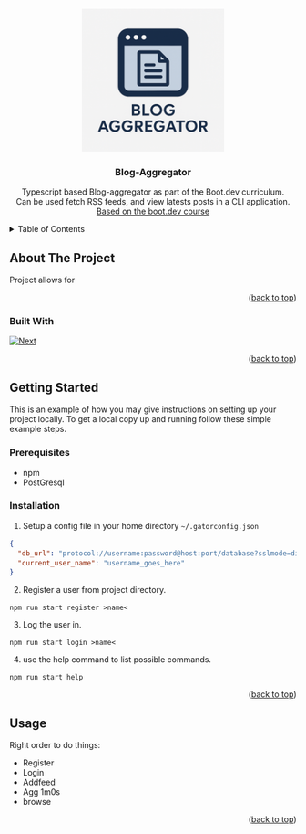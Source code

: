 <!-- Improved compatibility of back to top link: See: https://github.com/othneildrew/Best-README-Template/pull/73 -->
<a id="readme-top"></a>
<!--
*** Thanks for checking out the Best-README-Template. If you have a suggestion
*** that would make this better, please fork the repo and create a pull request
*** or simply open an issue with the tag "enhancement".
*** Don't forget to give the project a star!
*** Thanks again! Now go create something AMAZING! :D
-->



<!-- PROJECT SHIELDS -->
<!--
*** I'm using markdown "reference style" links for readability.
*** Reference links are enclosed in brackets [ ] instead of parentheses ( ).
*** See the bottom of this document for the declaration of the reference variables
*** for contributors-url, forks-url, etc. This is an optional, concise syntax you may use.
*** https://www.markdownguide.org/basic-syntax/#reference-style-links
-->

<!-- PROJECT LOGO -->
<br />
<div align="center">
  <a href="https://github.com/github_username/repo_name">
    <img src="https://github.com/J4nvg/blogAggregator/blob/main/img/thumb_creds_to_chatgpt.png" alt="Logo" width="250" height="250">
  </a>

<h3 align="center">Blog-Aggregator</h3>

  <p align="center">
    Typescript based Blog-aggregator as part of the Boot.dev curriculum. 
    <br />
    Can be used fetch RSS feeds, and view latests posts in a CLI application.
    <br />
    <a href="https://www.boot.dev/courses/build-blog-aggregator-typescript">Based on the boot.dev course</a>
  </p>
</div>



<!-- TABLE OF CONTENTS -->
<details>
  <summary>Table of Contents</summary>
  <ol>
    <li>
      <a href="#about-the-project">About The Project</a>
      <ul>
        <li><a href="#built-with">Built With</a></li>
      </ul>
    </li>
    <li>
      <a href="#getting-started">Getting Started</a>
      <ul>
        <li><a href="#prerequisites">Prerequisites</a></li>
        <li><a href="#installation">Installation</a></li>
      </ul>
    </li>
    <li><a href="#usage">Usage</a></li>
  </ol>
</details>



<!-- ABOUT THE PROJECT -->
## About The Project
Project allows for 

<p align="right">(<a href="#readme-top">back to top</a>)</p>



### Built With
[![Next][Next.js]][Next-url]

<p align="right">(<a href="#readme-top">back to top</a>)</p>



<!-- GETTING STARTED -->
## Getting Started

This is an example of how you may give instructions on setting up your project locally.
To get a local copy up and running follow these simple example steps.

### Prerequisites
* npm
* PostGresql


### Installation
1. Setup a config file in your home directory `~/.gatorconfig.json`
```json
{
  "db_url": "protocol://username:password@host:port/database?sslmode=disable",
  "current_user_name": "username_goes_here"
}
```
2. Register a user from project directory.
  ```npm
  npm run start register >name<
  ```
3. Log the user in.
  ```npm
  npm run start login >name<
  ``` 

4. use the help command to list possible commands.
  ```npm
  npm run start help
  ``` 

<p align="right">(<a href="#readme-top">back to top</a>)</p>



<!-- USAGE EXAMPLES -->
## Usage

Right order to do things:
- Register
- Login
- Addfeed <name> <url>
- Agg 1m0s
- browse <amount of posts>
<p align="right">(<a href="#readme-top">back to top</a>)</p>



<!-- MARKDOWN LINKS & IMAGES -->
<!-- https://www.markdownguide.org/basic-syntax/#reference-style-links -->

[linkedin-shield]: https://img.shields.io/badge/-LinkedIn-black.svg?style=for-the-badge&logo=linkedin&colorB=555

[linkedin-url]: https://linkedin.com/in/jvangestel
[product-screenshot]: images/screenshot.png

[Next.js]: https://img.shields.io/badge/Typescript-000000?style=for-the-badge&logo=typescript&logoColor=blue
[Next-url]: https://www.typescriptlang.org/
